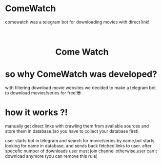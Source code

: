 # ComeWatch
comewatch was a telegram bot for downloading movies with direct link!

<h1 align="center">
  <br>
  Come Watch 
  <br>
</h1>

# so why ComeWatch was developed?
with filtering download movie websites we decided to make a telegram bot to download movies/series for free!😎

# how it works ?!
manually get direct links with crawling them from available sources and store them in database.(so you have to collect your database first)

user starts bot in telegram and search for movie/series by name,bot starts looking for name in database, and sends back fetched links to user.
after specefic number of downloads user must join channel otherwise,user can't download anymore (you can remove this rule) 

